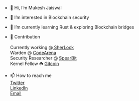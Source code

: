 - 👋 Hi, I’m Mukesh Jaiswal

- 👀 I’m interested in Blockchain security

- 🌱 I’m currently learning Rust & exploring Blockchain bridges

- 👷 Contribution <br> <br>
  Currently working @<a href = "https://sherlock.xyz/"> SherLock</a>
   <br>
  Warden @ <a href = "https://code4rena.com/leaderboard" >CodeArena</a>
   <br>
   Security Researcher @ <a href = "https://spearbit.com/"> SpearBit </a> 
   <br>
   Kernel Fellow ☘️ <a href = "https://gitcoin.co/mukeshjaiswal01/portfolio">Gitcoin </a>
   <br>
   
 
     

-  📫 How to reach me    <br>
  <a href = "https://twitter.com/MukeshJ_eth">Twitter</a> <br>
  <a href = "https://www.linkedin.com/in/mukesh-jaiswal-blockchaindeveloper/">LinkedIn</a> <br>
  <a href = "https://mail.google.com/mail/u/0/"> Email</a>

<!---
MukeshJaiswal01/MukeshJaiswal01 is a ✨ special ✨ repository because its `README.md` (this file) appears on your GitHub profile.
You can click the Preview link to take a look at your changes.
--->
